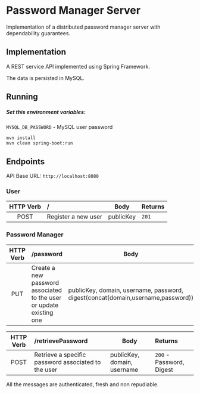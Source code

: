 # Password Manager Server

Implementation of a distributed password manager server with dependability guarantees.


## Implementation

A REST service API implemented using Spring Framework.

The data is persisted in MySQL.

## Running

##### Set this environment variables:

`MYSQL_DB_PASSWORD` - MySQL user password

```
mvn install
mvn clean spring-boot:run
```

## Endpoints

API Base URL: `http://localhost:8080`

### User

| HTTP Verb     | / | Body | Returns|
|:-------------:|:---------------------|------|:--------|
| POST          | Register a new user | publicKey | `201`|

### Password Manager

| HTTP Verb     | /password | Body | Returns|
|:-------------:|:---------------------|------|:--------|
| PUT          | Create a new password associated to the user or update existing one | publicKey, domain, username, password, digest(concat(domain,username,password)) | `201`|

| HTTP Verb     | /retrievePassword | Body | Returns|
|:-------------:|:---------------------|------|:--------|
| POST           | Retrieve a specific password associated to the user | publicKey, domain, username | `200` - Password, Digest |

All the messages are authenticated, fresh and non repudiable.
